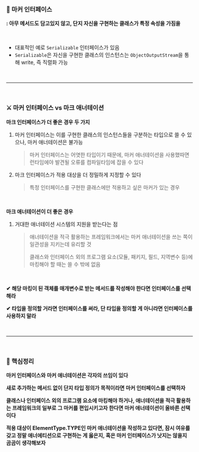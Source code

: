 ### 🔎 마커 인터페이스

**: 아무 메서드도 담고있지 않고, 단지 자신을 구현하는 클래스가 특정 속성을 가짐을**

<br>

- 대표적인 예로 `Serializable` 인터페이스가 있음
- `Serializable`은 자신을 구현한 클래스의 인스턴스는 `ObjectOutputStream`을 통해  write, 즉 직렬화 가능

<br>

---

<br>

### ⚔ 마커 인터페이스 vs 마크 애너테이션

**마크 인터페이스가 더 좋은 경우 두 가지**

1. 마커 인터페이스는 이를 구현한 클래스의 인스턴스들을 구분하는 타입으로 쓸 수 있으나, 마커 애너테이션은 불가능

   > 마커 인터페이스는 어엿한 타입이기 때문에, 마커 애너테이션을 사용했따면 런타임에야 발견될 오류를 컴파일타임에 잡을 수 있다       

2. 마크 인터페이스가 적용 대상을 더 정밀하게 지정할 수 있다

   >특정 인터페이스를 구현한 클래스에만 적용하고 싶은 마커가 있는 경우

<br>

**마크 애너테이션이 더 좋은 경우**

1. 거대한 애너테이션 시스템의 지원을 받는다는 점

   > 애너테이션을 적극 활용하는 프레임워크에서는 마커 애너테이션을 쓰는 쪽이 일관성을 지키는데 유리할 것
   >
   > 클래스와 인터페이스 외의 프로그램 요소(모듈, 패키지, 필드, 지역변수 등)에 마킹해야 할 때는 쓸 수 밖에 없음

<br>

**✔ 해당 마킹이 된 객체를 매개변수로 받는 메서드를 작성해야 한다면 인터페이스를 선택해라**

**✔ 타입을 정의할 거라면 인터페이스를 써라, 단 타입을 정의할 게 아니라면 인터페이스를 사용하지 말라**

<br>

---

<br>

### 📌 핵심정리

**마커 인터페이스와 마커 애너테이션은 각자의 쓰임이 있다**

**새로 추가하는 메서드 없이 단지 타입 정의가 목적이라면 마커 인터페이스를 선택하자**

**클래스나 인터페이스 외의 프로그램 요소에 마킹해야 하거나, 애너테이션을 적극 활용하는 프레임워크의 일부로 그 마커를 편입시키고자 한다면 마커 애너테이션이 올바른 선택이다**

**적용 대상이 ElementType.TYPE인 마커 애너테이션을 작성하고 있다면, 잠시 여유를 갖고 정말 애너에티션으로 구현하는 게 옳은지, 혹은 마커 인터페이스가 낫지는 않을지 곰곰이 생각해보자**

<br>
